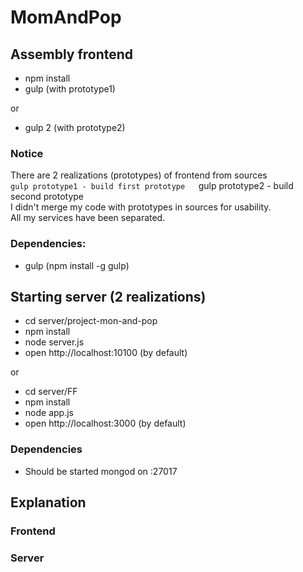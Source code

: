 # MomAndPop

## Assembly frontend

* npm install
* gulp (with prototype1)

or

* gulp 2 (with prototype2)

### Notice

There are 2 realizations (prototypes) of frontend from sources  
`gulp prototype1 - build first prototype  
`gulp prototype2 - build second prototype  
I didn't merge my code with prototypes in sources for usability.  
All my services have been separated.

### Dependencies:

* gulp (npm install -g gulp)

## Starting server (2 realizations)

* cd server/project-mon-and-pop
* npm install
* node server.js
* open http://localhost:10100 (by default)

or

* cd server/FF
* npm install
* node app.js
* open http://localhost:3000 (by default)

### Dependencies

* Should be started mongod on :27017

## Explanation

### Frontend

### Server
